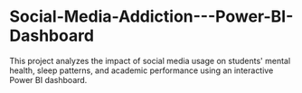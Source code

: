 # Social-Media-Addiction---Power-BI-Dashboard
This project analyzes the impact of social media usage on students' mental health, sleep patterns, and academic performance using an interactive Power BI dashboard.
